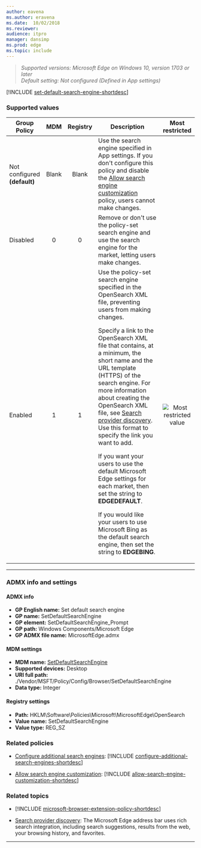 ```yaml
---
author: eavena
ms.author: eravena
ms.date:  10/02/2018
ms.reviewer:
audience: itpro
manager: dansimp
ms.prod: edge
ms.topic: include
---
```


<!-- ## Set default search engine -->
>*Supported versions: Microsoft Edge on Windows 10, version 1703 or later*<br>
>*Default setting:  Not configured (Defined in App settings)*

[!INCLUDE [set-default-search-engine-shortdesc](../shortdesc/set-default-search-engine-shortdesc.md)]

### Supported values

|          Group Policy           |  MDM  | Registry |                                                                                                                                                                                                                                                                                                                                                                           Description                                                                                                                                                                                                                                                                                                                                                                           |                 Most restricted                  |
|---------------------------------|:-----:|:--------:|-----------------------------------------------------------------------------------------------------------------------------------------------------------------------------------------------------------------------------------------------------------------------------------------------------------------------------------------------------------------------------------------------------------------------------------------------------------------------------------------------------------------------------------------------------------------------------------------------------------------------------------------------------------------------------------------------------------------------------------------------------------------|:------------------------------------------------:|
| Not configured<br>**(default)** | Blank |  Blank   |                                                                                                                                                                                                                                                Use the search engine specified in App settings. If you don't configure this policy and disable the [Allow search engine customization](../group-policies/search-engine-customization-gp.md#allow-search-engine-customization) policy, users cannot make changes.                                                                                                                                                                                                                                                |                                                  |
|            Disabled             |   0   |    0     |                                                                                                                                                                                                                                                                                                                     Remove or don't use the policy-set search engine and use the search engine for the market, letting users make changes.                                                                                                                                                                                                                                                                                                                      |                                                  |
|             Enabled             |   1   |    1     | Use the policy-set search engine specified in the OpenSearch XML file, preventing users from making changes.<p><p>Specify a link to the OpenSearch XML file that contains, at a minimum, the short name and the URL template (HTTPS) of the search engine. For more information about creating the OpenSearch XML file, see [Search provider discovery](https://docs.microsoft.com/microsoft-edge/dev-guide/browser/search-provider-discovery). Use this format to specify the link you want to add.<p><p>If you want your users to use the default Microsoft Edge settings for each market, then set the string to **EDGEDEFAULT**.<p><p>If you would like your users to use Microsoft Bing as the default search engine, then set the string to **EDGEBING**. | ![Most restricted value](../images/check-gn.png) |

---



### ADMX info and settings
#### ADMX info
- **GP English name:** Set default search engine
- **GP name:** SetDefaultSearchEngine
- **GP element:** SetDefaultSearchEngine_Prompt
- **GP path:** Windows Components/Microsoft Edge
- **GP ADMX file name:** MicrosoftEdge.admx

#### MDM settings
- **MDM name:** [SetDefaultSearchEngine](https://docs.microsoft.com/windows/client-management/mdm/policy-csp-browser#browser-setdefaultsearchengine)
- **Supported devices:** Desktop
- **URI full path:** ./Vendor/MSFT/Policy/Config/Browser/SetDefaultSearchEngine
- **Data type:** Integer

#### Registry settings
- **Path:** HKLM\\Software\\Policies\\Microsoft\\MicrosoftEdge\\OpenSearch
- **Value name:** SetDefaultSearchEngine
- **Value type:** REG_SZ

### Related policies

- [Configure additional search engines](../available-policies.md#configure-additional-search-engines): [!INCLUDE [configure-additional-search-engines-shortdesc](../shortdesc/configure-additional-search-engines-shortdesc.md)]

- [Allow search engine customization](../available-policies.md#allow-search-engine-customization): [!INCLUDE [allow-search-engine-customization-shortdesc](../shortdesc/allow-search-engine-customization-shortdesc.md)]

### Related topics

- [!INCLUDE [microsoft-browser-extension-policy-shortdesc](../shortdesc/microsoft-browser-extension-policy-shortdesc.md)]

- [Search provider discovery](https://docs.microsoft.com/microsoft-edge/dev-guide/browser/search-provider-discovery): The Microsoft Edge address bar uses rich search integration, including search suggestions, results from the web, your browsing history, and favorites.

<hr>
